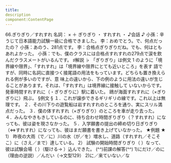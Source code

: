 ```yaml
---
title:
description
component:ContentPage
---
```



66.ぎりぎり／すれすれ
名詞： × ＋ ぎりぎり ・ すれすれ ・
♪会話 ♪
小孫：辛うじて日本語能力試験一級に合格できました。
李：おめでとう。で、何点だったの？
小孫：あのう、281点です。
李：合格点ぎりぎりだね。でも、何はともあれよかった。
小孫：でも、僕のクラスには合格点すれすれの279点で涙を飲んだクラスメートがいるんです。
♯解説 ♭
「ぎりぎり」は例文 1 のように「境界線や限界」、「すれすれ」は「境界線や限界にとても近いところ」を表す 語ですが、同時に名詞に直接つく接尾語の用法をもっています。どちらも置き換えられる例が多いのですが、意 味上の違いから、下の例のように用法の違いが生じることがあります。それは、「すれすれ」は境界線に接触して いないからです。
発車時間すれすれに（・ぎりぎりに）駅に着いた。 鴎が海面すれすれに（×ぎりぎりに）飛ぶ。
§例文 §
１．これが譲歩できるギリギリの線です。これ以上は無理です。
２．その川下りの遊覧船は岩すれすれのところを通り、実にスリル満点だった。
３．僕の体すれすれ（×ぎりぎり）のところを車が走り去った。
４．みんなやきもきしているのに、待ち合わせ時間ぎりぎり（？すれすれ）になっても、彼は姿を現さなかった。
５．入学願書の提出の締め切り日ぎりぎり（⇔すれすれ）になっても、彼はまだ願書を書き上げていなかった。
★例題 ★
1） 昨夜の大雨（で／に）川の水（が／を）増水し、道路（すれすれ／そこそこ）に（さえ／まで）達している。
2） 試験の開始時間ぎりぎり（ ）なって、彼は試験会場（ ）（駆ける→ ）込んできた。
(^^)前課の解答(^^)
1)にだけ／のに（理由の逆説）／んだい（→文型129）
2)に／来ていない／な

